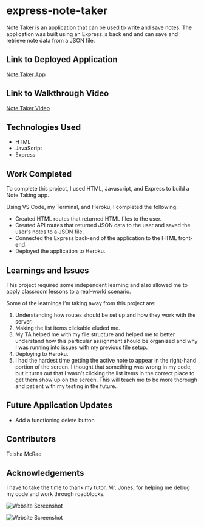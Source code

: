 # express-note-taker
Note Taker is an application that can be used to write and save notes. The application was built using an Express.js back end and can save and retrieve note data from a JSON file.

## Link to Deployed Application
[Note Taker App](https://tjm-express-note-taker.herokuapp.com/)

## Link to Walkthrough Video
[Note Taker Video](https://www.loom.com/share/3969ceff0b4148e0a66767f694cd225e)

## Technologies Used
* HTML
* JavaScript
* Express
 
## Work Completed

To complete this project, I used HTML, Javascript, and Express to build a Note Taking app.

Using VS Code, my Terminal, and Heroku, I completed the following:

* Created HTML routes that returned HTML files to the user.
* Created API routes that returned JSON data to the user and saved the user's notes to a JSON file.
* Connected the Express back-end of the application to the HTML front-end.
* Deployed the application to Heroku.
 
## Learnings and Issues
 
This project required some independent learning and also allowed me to apply classroom lessons to a real-world scenario.

Some of the learnings I’m taking away from this project are:
1. Understanding how routes should be set up and how they work with the server.
2. Making the list items clickable eluded me.
3. My TA helped me with my file structure and helped me to better understand how this particular assignment should be organized and why I was running into issues with my previous file setup.
4. Deploying to Heroku.
5. I had the hardest time getting the active note to appear in the right-hand portion of the screen. I thought that something was wrong in my code, but it turns out that I wasn't clicking the list items in the correct place to get them show up on the screen. This will teach me to be more thorough and patient with my testing in the future.

## Future Application Updates

* Add a functioning delete button

 
## Contributors
Teisha McRae

## Acknowledgements
I have to take the time to thank my tutor, Mr. Jones, for helping me debug my code and work through roadblocks.

![Website Screenshot](https://user-images.githubusercontent.com/73713665/116962335-b0a8c880-ac73-11eb-9e88-db3834b81152.png)

![Website Screenshot](https://user-images.githubusercontent.com/73713665/116963969-46deed80-ac78-11eb-8656-61a5b0485411.png)
